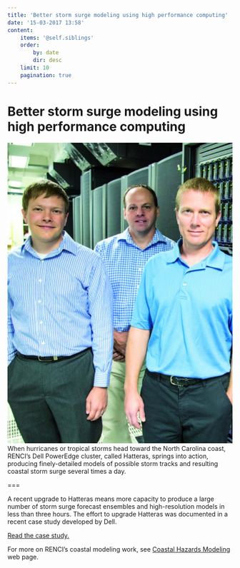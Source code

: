 ```yaml
---
title: 'Better storm surge modeling using high performance computing'
date: '15-03-2017 13:58'
content:
    items: '@self.siblings'
    order:
        by: date
        dir: desc
    limit: 10
    pagination: true
---
```


# Better storm surge modeling using high performance computing

![](2014_RENCI_Dell-CaseStudy-640x857.jpg)When hurricanes or tropical storms head toward the North Carolina coast, RENCI’s Dell PowerEdge cluster, called Hatteras, springs into action, producing finely-detailed models of possible storm tracks and resulting coastal storm surge several times a day.

===

A recent upgrade to Hatteras means more capacity to produce  a large number of storm surge forecast ensembles and high-resolution models in less than three hours. The effort to upgrade Hatteras was documented in a recent case study developed by Dell.

[Read the case study.](http://renci.org/wp-content/uploads/2014/08/2014_RENCI_Dell-CaseStudy.pdf)

For more on RENCI’s coastal modeling work, see [Coastal Hazards Modeling](http://renci.org/research/coastal-hazards-modeling/) web page.